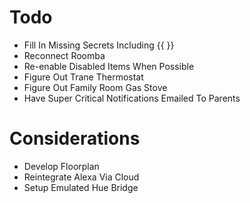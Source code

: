# Todo

- Fill In Missing Secrets Including {{  }}
- Reconnect Roomba
- Re-enable Disabled Items When Possible
- Figure Out Trane Thermostat
- Figure Out Family Room Gas Stove
- Have Super Critical Notifications Emailed To Parents

# Considerations

- Develop Floorplan
- Reintegrate Alexa Via Cloud
- Setup Emulated Hue Bridge
